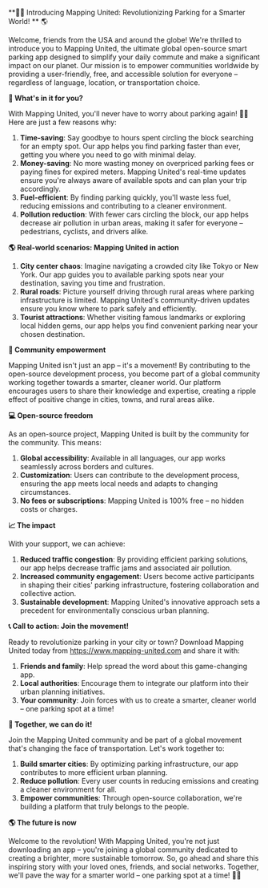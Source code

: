 **🚗💡 Introducing Mapping United: Revolutionizing Parking for a Smarter World! ** 🌎

Welcome, friends from the USA and around the globe! We're thrilled to introduce you to Mapping United, the ultimate global open-source smart parking app designed to simplify your daily commute and make a significant impact on our planet. Our mission is to empower communities worldwide by providing a user-friendly, free, and accessible solution for everyone – regardless of language, location, or transportation choice.

**👥 What's in it for you?**

With Mapping United, you'll never have to worry about parking again! 🙅‍♂️ Here are just a few reasons why:

1. **Time-saving**: Say goodbye to hours spent circling the block searching for an empty spot. Our app helps you find parking faster than ever, getting you where you need to go with minimal delay.
2. **Money-saving**: No more wasting money on overpriced parking fees or paying fines for expired meters. Mapping United's real-time updates ensure you're always aware of available spots and can plan your trip accordingly.
3. **Fuel-efficient**: By finding parking quickly, you'll waste less fuel, reducing emissions and contributing to a cleaner environment.
4. **Pollution reduction**: With fewer cars circling the block, our app helps decrease air pollution in urban areas, making it safer for everyone – pedestrians, cyclists, and drivers alike.

**🌎 Real-world scenarios: Mapping United in action**

1. **City center chaos**: Imagine navigating a crowded city like Tokyo or New York. Our app guides you to available parking spots near your destination, saving you time and frustration.
2. **Rural roads**: Picture yourself driving through rural areas where parking infrastructure is limited. Mapping United's community-driven updates ensure you know where to park safely and efficiently.
3. **Tourist attractions**: Whether visiting famous landmarks or exploring local hidden gems, our app helps you find convenient parking near your chosen destination.

**🌟 Community empowerment**

Mapping United isn't just an app – it's a movement! By contributing to the open-source development process, you become part of a global community working together towards a smarter, cleaner world. Our platform encourages users to share their knowledge and expertise, creating a ripple effect of positive change in cities, towns, and rural areas alike.

**💻 Open-source freedom**

As an open-source project, Mapping United is built by the community for the community. This means:

1. **Global accessibility**: Available in all languages, our app works seamlessly across borders and cultures.
2. **Customization**: Users can contribute to the development process, ensuring the app meets local needs and adapts to changing circumstances.
3. **No fees or subscriptions**: Mapping United is 100% free – no hidden costs or charges.

**📈 The impact**

With your support, we can achieve:

1. **Reduced traffic congestion**: By providing efficient parking solutions, our app helps decrease traffic jams and associated air pollution.
2. **Increased community engagement**: Users become active participants in shaping their cities' parking infrastructure, fostering collaboration and collective action.
3. **Sustainable development**: Mapping United's innovative approach sets a precedent for environmentally conscious urban planning.

**📞 Call to action: Join the movement!**

Ready to revolutionize parking in your city or town? Download Mapping United today from https://www.mapping-united.com and share it with:

1. **Friends and family**: Help spread the word about this game-changing app.
2. **Local authorities**: Encourage them to integrate our platform into their urban planning initiatives.
3. **Your community**: Join forces with us to create a smarter, cleaner world – one parking spot at a time!

**💪 Together, we can do it!**

Join the Mapping United community and be part of a global movement that's changing the face of transportation. Let's work together to:

1. **Build smarter cities**: By optimizing parking infrastructure, our app contributes to more efficient urban planning.
2. **Reduce pollution**: Every user counts in reducing emissions and creating a cleaner environment for all.
3. **Empower communities**: Through open-source collaboration, we're building a platform that truly belongs to the people.

**🌎 The future is now**

Welcome to the revolution! With Mapping United, you're not just downloading an app – you're joining a global community dedicated to creating a brighter, more sustainable tomorrow. So, go ahead and share this inspiring story with your loved ones, friends, and social networks. Together, we'll pave the way for a smarter world – one parking spot at a time! 🚗💪